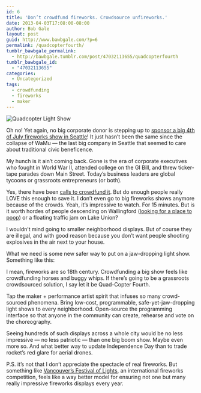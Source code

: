 ```yaml
---
id: 6
title: 'Don’t crowdfund fireworks. Crowdsource unfireworks.'
date: 2013-04-03T17:08:00-08:00
author: Bob Gale
layout: post
guid: http://www.bawbgale.com/?p=6
permalink: /quadcopterfourth/
tumblr_bawbgale_permalink:
  - http://bawbgale.tumblr.com/post/47032113655/quadcopterfourth
tumblr_bawbgale_id:
  - "47032113655"
categories:
  - Uncategorized
tags:
  - crowdfunding
  - fireworks
  - maker
---
```

![Quadcopter Light Show](http://www.geekologie.com/2012/06/26/synchronized-quadrocopter-lightshow.jpg)

Oh no! Yet again, no big corporate donor is stepping up to [sponsor a big 4th of July fireworks show in Seattle](http://seattletimes.com/html/localnews/2020694660_nofireworksxml.html)! It just hasn’t been the same since the collapse of WaMu — the last big company in Seattle that seemed to care about traditional civic beneficence.

My hunch is it ain’t coming back. Gone is the era of corporate executives who fought in World War II, attended college on the GI Bill, and threw ticker-tape parades down Main Street. Today’s business leaders are global tycoons or grassroots entrepreneurs (or both).

Yes, there have been [calls to crowdfund it](http://www.geekwire.com/2013/crowdfund-seattles-fourth-july-fireworks/). But do enough people really LOVE this enough to save it. I don’t even go to big fireworks shows anymore because of the crowds. Yeah, it’s impressive to watch. For 15 minutes. But is it worth hordes of people descending on Wallingford ([looking for a place to poop](http://www.seattlepi.com/local/article/Big-crowds-could-bring-chaos-to-Gas-Works-July-4-1304358.php)) or a floating traffic jam on Lake Union?

I wouldn’t mind going to smaller neighborhood displays. But of course they are illegal, and with good reason because you don’t want people shooting explosives in the air next to your house.

What we need is some new safer way to put on a jaw-dropping light show. Something like this:



I mean, fireworks are so 18th century. Crowdfunding a big show feels like crowdfunding horses and buggy whips. If there’s going to be a grassroots crowdsourced solution, I say let it be Quad-Copter Fourth.

Tap the maker + performance artist spirit that infuses so many crowd-sourced phenomena. Bring low-cost, programmable, safe-yet-jaw-dropping light shows to every neighborhood. Open-source the programming interface so that anyone in the community can create, rehearse and vote on the choreography.

Seeing hundreds of such displays across a whole city would be no less impressive — no less patriotic — than one big boom show. Maybe even more so. And what better way to update Independence Day than to trade rocket’s red glare for aerial drones.

P.S. it’s not that I don’t appreciate the spectacle of real fireworks. But something like [Vancouver’s Festival of Lights](http://hondacelebrationoflight.com/), an international fireworks competition, feels like a way better model for ensuring not one but many really impressive fireworks displays every year.